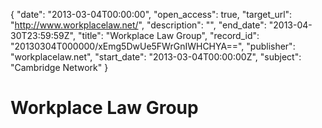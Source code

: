 {
  "date": "2013-03-04T00:00:00", 
  "open_access": true, 
  "target_url": "http://www.workplacelaw.net/", 
  "description": "", 
  "end_date": "2013-04-30T23:59:59Z", 
  "title": "Workplace Law Group", 
  "record_id": "20130304T000000/xEmg5DwUe5FWrGnIWHCHYA==", 
  "publisher": "workplacelaw.net", 
  "start_date": "2013-03-04T00:00:00Z", 
  "subject": "Cambridge Network"
}

# Workplace Law Group

